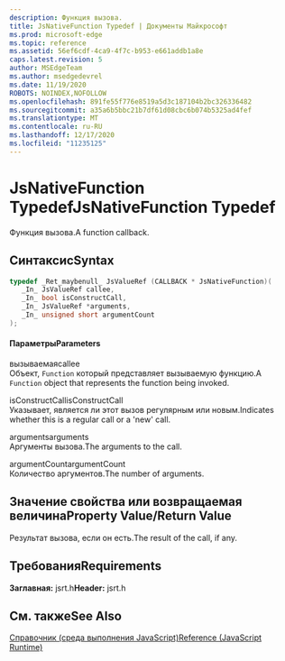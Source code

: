 ```yaml
---
description: Функция вызова.
title: JsNativeFunction Typedef | Документы Майкрософт
ms.prod: microsoft-edge
ms.topic: reference
ms.assetid: 56ef6cdf-4ca9-4f7c-b953-e661addb1a8e
caps.latest.revision: 5
author: MSEdgeTeam
ms.author: msedgedevrel
ms.date: 11/19/2020
ROBOTS: NOINDEX,NOFOLLOW
ms.openlocfilehash: 891fe55f776e8519a5d3c187104b2bc326336482
ms.sourcegitcommit: a35a6b5bbc21b7df61d08cbc6b074b5325ad4fef
ms.translationtype: MT
ms.contentlocale: ru-RU
ms.lasthandoff: 12/17/2020
ms.locfileid: "11235125"
---
```

# <span data-ttu-id="b18a0-103">JsNativeFunction Typedef</span><span class="sxs-lookup"><span data-stu-id="b18a0-103">JsNativeFunction Typedef</span></span>

<span data-ttu-id="b18a0-104">Функция вызова.</span><span class="sxs-lookup"><span data-stu-id="b18a0-104">A function callback.</span></span>  
  
## <span data-ttu-id="b18a0-105">Синтаксис</span><span class="sxs-lookup"><span data-stu-id="b18a0-105">Syntax</span></span>  
  
```cpp  
typedef _Ret_maybenull_ JsValueRef (CALLBACK * JsNativeFunction)(  
   _In_ JsValueRef callee,  
   _In_ bool isConstructCall,  
   _In_ JsValueRef *arguments,  
   _In_ unsigned short argumentCount  
);  
```  
  
#### <span data-ttu-id="b18a0-106">Параметры</span><span class="sxs-lookup"><span data-stu-id="b18a0-106">Parameters</span></span>  
 <span data-ttu-id="b18a0-107">вызываемая</span><span class="sxs-lookup"><span data-stu-id="b18a0-107">callee</span></span>  
 <span data-ttu-id="b18a0-108">Объект, `Function` который представляет вызываемую функцию.</span><span class="sxs-lookup"><span data-stu-id="b18a0-108">A `Function` object that represents the function being invoked.</span></span>  
  
 <span data-ttu-id="b18a0-109">isConstructCall</span><span class="sxs-lookup"><span data-stu-id="b18a0-109">isConstructCall</span></span>  
 <span data-ttu-id="b18a0-110">Указывает, является ли этот вызов регулярным или новым.</span><span class="sxs-lookup"><span data-stu-id="b18a0-110">Indicates whether this is a regular call or a 'new' call.</span></span>  
  
 <span data-ttu-id="b18a0-111">arguments</span><span class="sxs-lookup"><span data-stu-id="b18a0-111">arguments</span></span>  
 <span data-ttu-id="b18a0-112">Аргументы вызова.</span><span class="sxs-lookup"><span data-stu-id="b18a0-112">The arguments to the call.</span></span>  
  
 <span data-ttu-id="b18a0-113">argumentCount</span><span class="sxs-lookup"><span data-stu-id="b18a0-113">argumentCount</span></span>  
 <span data-ttu-id="b18a0-114">Количество аргументов.</span><span class="sxs-lookup"><span data-stu-id="b18a0-114">The number of arguments.</span></span>  
  
## <span data-ttu-id="b18a0-115">Значение свойства или возвращаемая величина</span><span class="sxs-lookup"><span data-stu-id="b18a0-115">Property Value/Return Value</span></span>  
 <span data-ttu-id="b18a0-116">Результат вызова, если он есть.</span><span class="sxs-lookup"><span data-stu-id="b18a0-116">The result of the call, if any.</span></span>  
  
## <span data-ttu-id="b18a0-117">Требования</span><span class="sxs-lookup"><span data-stu-id="b18a0-117">Requirements</span></span>  
 <span data-ttu-id="b18a0-118">**Заглавная:** jsrt.h</span><span class="sxs-lookup"><span data-stu-id="b18a0-118">**Header:** jsrt.h</span></span>  
  
## <span data-ttu-id="b18a0-119">См. также</span><span class="sxs-lookup"><span data-stu-id="b18a0-119">See Also</span></span>  
 [<span data-ttu-id="b18a0-120">Справочник (среда выполнения JavaScript)</span><span class="sxs-lookup"><span data-stu-id="b18a0-120">Reference (JavaScript Runtime)</span></span>](../chakra-hosting/reference-javascript-runtime.md)
